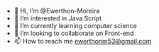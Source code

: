 - 👋 Hi, I’m @Ewerthon-Moreira
- 👀 I’m interested in Java Script
- 🌱 I’m currently learning computer science
- 💞️ I’m looking to collaborate on Front-end
- 📫 How to reach me ewerthonm53@gmail.com

<!---
Ewerthon-Moreira/Ewerthon-Moreira is a ✨ special ✨ repository because its `README.md` (this file) appears on your GitHub profile.
You can click the Preview link to take a look at your changes.
--->
